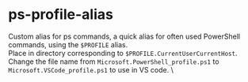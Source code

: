 # ps-profile-alias
Custom alias for ps commands, a quick  alias for often used PowerShell commands, using the `$PROFILE` alias. \
Place in directory corresponding to `$PROFILE.CurrentUserCurrentHost`. \
Change the file name from `Microsoft.PowerShell_profile.ps1` to `Microsoft.VSCode_profile.ps1` to use in VS code. \

